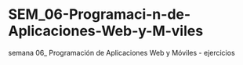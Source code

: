 # SEM_06-Programaci-n-de-Aplicaciones-Web-y-M-viles
semana 06_  Programación de Aplicaciones Web y Móviles - ejercicios
